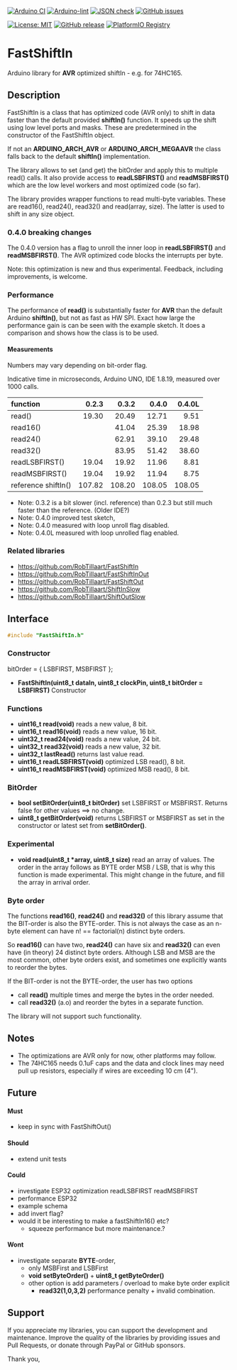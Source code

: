 
[![Arduino CI](https://github.com/RobTillaart/FastShiftIn/workflows/Arduino%20CI/badge.svg)](https://github.com/marketplace/actions/arduino_ci)
[![Arduino-lint](https://github.com/RobTillaart/FastShiftIn/actions/workflows/arduino-lint.yml/badge.svg)](https://github.com/RobTillaart/FastShiftIn/actions/workflows/arduino-lint.yml)
[![JSON check](https://github.com/RobTillaart/FastShiftIn/actions/workflows/jsoncheck.yml/badge.svg)](https://github.com/RobTillaart/FastShiftIn/actions/workflows/jsoncheck.yml)
[![GitHub issues](https://img.shields.io/github/issues/RobTillaart/FastShiftIn.svg)](https://github.com/RobTillaart/FastShiftIn/issues)

[![License: MIT](https://img.shields.io/badge/license-MIT-green.svg)](https://github.com/RobTillaart/FastShiftIn/blob/master/LICENSE)
[![GitHub release](https://img.shields.io/github/release/RobTillaart/FastShiftIn.svg?maxAge=3600)](https://github.com/RobTillaart/FastShiftIn/releases)
[![PlatformIO Registry](https://badges.registry.platformio.org/packages/robtillaart/library/FastShiftIn.svg)](https://registry.platformio.org/libraries/robtillaart/FastShiftIn)


# FastShiftIn

Arduino library for **AVR** optimized shiftIn - e.g. for 74HC165.


## Description

FastShiftIn is a class that has optimized code (AVR only) to shift in data faster 
than the default provided **shiftIn()** function.
It speeds up the shift using low level ports and masks. These are predetermined
in the constructor of the FastShiftIn object.

If not an **ARDUINO_ARCH_AVR** or **ARDUINO_ARCH_MEGAAVR** the class falls back 
to the default **shiftIn()** implementation.

The library allows to set (and get) the bitOrder and apply this to multiple read()
calls. It also provide access to **readLSBFIRST()** and **readMSBFIRST()** which 
are the low level workers and most optimized code (so far).

The library provides wrapper functions to read multi-byte variables. 
These are read16(), read24(), read32() and read(array, size).
The latter is used to shift in any size object.


### 0.4.0 breaking changes

The 0.4.0 version has a flag to unroll the inner loop in **readLSBFIRST()**
and **readMSBFIRST()**. The AVR optimized code blocks the interrupts per byte.

Note: this optimization is new and thus experimental.
Feedback, including improvements, is welcome.


### Performance

The performance of **read()** is substantially faster for **AVR** than the default 
Arduino **shiftIn()**, but not as fast as HW SPI. 
Exact how large the performance gain is can be seen with the example sketch.
It does a comparison and shows how the class is to be used.


#### Measurements

Numbers may vary depending on bit-order flag.

Indicative time in microseconds, Arduino UNO, IDE 1.8.19, measured over 1000 calls. 

|  function            |   0.2.3  |   0.3.2  |   0.4.0  |  0.4.0L  |
|:---------------------|---------:|---------:|---------:|---------:|
|  read()              |   19.30  |   20.49  |   12.71  |    9.51  |
|  read16()            |          |   41.04  |   25.39  |   18.98  |
|  read24()            |          |   62.91  |   39.10  |   29.48  |
|  read32()            |          |   83.95  |   51.42  |   38.60  |
|  readLSBFIRST()      |   19.04  |   19.92  |   11.96  |    8.81  |
|  readMSBFIRST()      |   19.04  |   19.92  |   11.94  |    8.75  |
|  reference shiftIn() |  107.82  |  108.20  |  108.05  |  108.05  |


- Note: 0.3.2 is a bit slower (incl. reference) than 0.2.3 but still much
faster than the reference. (Older IDE?)
- Note: 0.4.0 improved test sketch, 
- Note: 0.4.0 measured with loop unroll flag disabled.
- Note: 0.4.0L measured with loop unrolled flag enabled.


### Related libraries

- https://github.com/RobTillaart/FastShiftIn
- https://github.com/RobTillaart/FastShiftInOut
- https://github.com/RobTillaart/FastShiftOut
- https://github.com/RobTillaart/ShiftInSlow
- https://github.com/RobTillaart/ShiftOutSlow


## Interface

```cpp
#include "FastShiftIn.h"
```

### Constructor

bitOrder = { LSBFIRST, MSBFIRST };

- **FastShiftIn(uint8_t dataIn, uint8_t clockPin, uint8_t bitOrder = LSBFIRST)** Constructor

### Functions

- **uint16_t read(void)** reads a new value, 8 bit.
- **uint16_t read16(void)** reads a new value, 16 bit.
- **uint32_t read24(void)** reads a new value, 24 bit.
- **uint32_t read32(void)** reads a new value, 32 bit.
- **uint32_t lastRead()** returns last value read.
- **uint16_t readLSBFIRST(void)**  optimized LSB read(), 8 bit.
- **uint16_t readMSBFIRST(void)**  optimized MSB read(), 8 bit.


### BitOrder

- **bool setBitOrder(uint8_t bitOrder)** set LSBFIRST or MSBFIRST. 
Returns false for other values ==> no change.
- **uint8_t getBitOrder(void)** returns LSBFIRST or MSBFIRST as set in the constructor
or latest set from **setBitOrder()**.


### Experimental

- **void read(uint8_t \*array, uint8_t size)** read an array of values.
The order in the array follows as BYTE order MSB / LSB, that is why this function
is made experimental. This might change in the future, and fill the array
in arrival order.


### Byte order

The functions **read16()**, **read24()** and **read32()** of this library assume
that the BIT-order is also the BYTE-order.
This is not always the case as an n-byte element can have n! == factorial(n)
distinct byte orders.

So **read16()** can have two, **read24()** can have six and **read32()** can even have 
(in theory) 24 distinct byte orders. Although LSB and MSB are the most common,
other byte orders exist, and sometimes one explicitly wants to reorder the bytes.

If the BIT-order is not the BYTE-order, the user has two options
- call **read()** multiple times and merge the bytes in the order needed.
- call **read32()** (a.o) and reorder the bytes in a separate function.

The library will not support such functionality.


## Notes

- The optimizations are AVR only for now, other platforms may follow.
- The 74HC165 needs 0.1uF caps and the data and clock lines may need  
pull up resistors, especially if wires are exceeding 10 cm (4").


## Future

#### Must

- keep in sync with FastShiftOut()

#### Should

- extend unit tests

#### Could

- investigate ESP32 optimization readLSBFIRST readMSBFIRST
- performance ESP32
- example schema
- add invert flag?
- would it be interesting to make a fastShiftIn16() etc?
  - squeeze performance but more maintenance.?           

#### Wont

- investigate separate **BYTE**-order, 
  - only MSBFirst and LSBFirst
  - **void setByteOrder()** + **uint8_t getByteOrder()**
  - other option is add parameters / overload to make byte order explicit
    - **read32(1,0,3,2)** performance penalty + invalid combination.

## Support

If you appreciate my libraries, you can support the development and maintenance.
Improve the quality of the libraries by providing issues and Pull Requests, or
donate through PayPal or GitHub sponsors.

Thank you,

